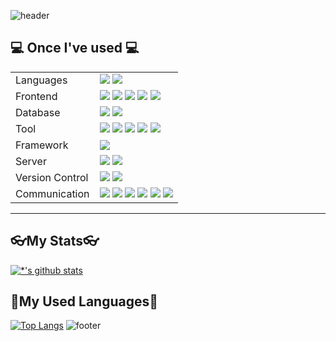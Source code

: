 
![header](https://capsule-render.vercel.app/api?type=waving&color=7F7FD5&text=%20leehw2687%20%20&height=200&fontSize=90&fontColor=ffffff)

## 💻 **Once I've used** 💻
<table style="border: 2px;">
  <tr>
    <td>Languages</td>
    <td>
      <img src="https://img.shields.io/badge/Java-007396?style=flat-square&logo=Java&logoColor=white">
      <img src="https://img.shields.io/badge/C-A8B9CC?style=flat-square&logo=C&logoColor=black"> 
    </td>
  </tr>
  <tr>
    <td>Frontend</td>
    <td>
      <img src="https://img.shields.io/badge/html5-E34F26?style=flat-square&logo=html5&logoColor=white"> 
      <img src="https://img.shields.io/badge/css-1572B6?style=flat-square&logo=css3&logoColor=white"> 
      <img src="https://img.shields.io/badge/javascript-F7DF1E?style=flat-square&logo=javascript&logoColor=black">
      <img src="https://img.shields.io/badge/bootstrap-7952B3?style=flat-square&logo=bootstrap&logoColor=white">
      <img src="https://img.shields.io/badge/JQuery-0769AD?style=flat-square&logo=jquery&logoColor=white">
    </td>
  </tr>
  <tr>
    <td>Database</td>
    <td>
      <img src="https://img.shields.io/badge/mysql-4479A1?style=flat-square&logo=mysql&logoColor=white">
      <img src="https://img.shields.io/badge/mongodb-47A248?style=flat-square&logo=mongodb&logoColor=white">
    </td>
  </tr>
   <tr>
    <td>Tool</td>
    <td>
      <img src="https://img.shields.io/badge/Visual Studio Code-007ACC?style=flat-square&logo=visual-studio-code&logoColor=white">
      <img src="https://img.shields.io/badge/Visual Studio-5C2D91?style=flat-square&logo=visual-studio&logoColor=white">
      <img src="https://img.shields.io/badge/Eclipse IDE-2C2255?style=flat-square&logo=eclipse-ide&logoColor=white">
      <img src="https://img.shields.io/badge/DBeaver-4D4D4D?style=flat-square&logo=dbeaver&logoColor=white">
      <img src="https://img.shields.io/badge/sourcetree-0052CC?style=flat-square&logo=sourcetree&logoColor=white">
    </td>
  </tr>
  <tr>
    <td>Framework</td>
    <td>
      <img src="https://img.shields.io/badge/Spring-6DB33F?style=flat-square&logo=spring&logoColor=white">
    </td>
  </tr>
  <tr>
    <td>Server</td>
    <td>
      <img src="https://img.shields.io/badge/linux-FCC624?style=flat-square&logo=linux&logoColor=black"> 
      <img src="https://img.shields.io/badge/Apache Tomcat-F8DC75?style=flat-square&logo=apachetomcat&logoColor=black">
    </td>
  </tr>
   <tr>
    <td>Version Control</td>
    <td>
      <img src="https://img.shields.io/badge/Git-F05032?style=flat-square&logo=git&logoColor=white">
      <img src="https://img.shields.io/badge/GitHub-181717?style=flat-square&logo=github&logoColor=white">
    </td>
  </tr>
   <tr>
    <td>Communication</td>
    <td>
      <img src="https://img.shields.io/badge/Figma-F24E1E?style=flat-square&logo=figma&logoColor=white">
      <img src="https://img.shields.io/badge/StarUML-7D57C1?style=flat-square&logo=staruml&logoColor=white">
      <img src="https://img.shields.io/badge/draw.io-F08705?style=flat-square&logo=diagramsdotnet&logoColor=white">
      <img src="https://img.shields.io/badge/Google Sheets-34A853?style=flat-square&logo=googlesheets&logoColor=white">
      <img src="https://img.shields.io/badge/Notion-000000?style=flat-square&logo=notion&logoColor=white">
      <img src="https://img.shields.io/badge/Slack-4A154B?style=flat-square&logo=slack&logoColor=white"> 
    </td>
  </tr>
</table>

---
##  **👓My Stats👓** 
[![*'s github stats](https://github-readme-stats.vercel.app/api?username=leehw2687&show_icons=true&theme=radical)](https://github.com/leehw2687)

##  **🏅My Used Languages🏅** 
[![Top Langs](https://github-readme-stats.vercel.app/api/top-langs/?username=LEEHW1234&layout=compact)](https://github.com/leehw2687/githubreadme-stats)
![footer](https://capsule-render.vercel.app/api?section=footer&type=waving&color=7F7FD5)


